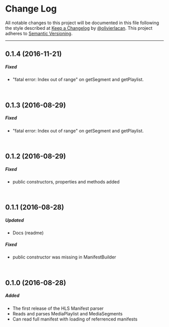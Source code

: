 # Change Log

All notable changes to this project will be documented in this file following the style described at [Keep a Changelog](http://keepachangelog.com) by [@olivierlacan](https://github.com/olivierlacan). 
This project adheres to [Semantic Versioning](http://semver.org/).

----
## 0.1.4 (2016-11-21)

##### Fixed

- "fatal error: Index out of range" on getSegment and getPlaylist.

<br/>

## 0.1.3 (2016-08-29)

##### Fixed

- "fatal error: Index out of range" on getSegment and getPlaylist.

<br/>

## 0.1.2 (2016-08-29)

##### Fixed

- public constructors, properties and methods added
<br/>

## 0.1.1 (2016-08-28)

##### Updated

- Docs (readme)

##### Fixed

- public constructor was missing in ManifestBuilder
<br/>

## 0.1.0 (2016-08-28)

##### Added

- The first release of the HLS Manifest parser
- Reads and parses MediaPlaylist and MediaSegments
- Can read full manifest with loading of referrenced manifests
<br/>
